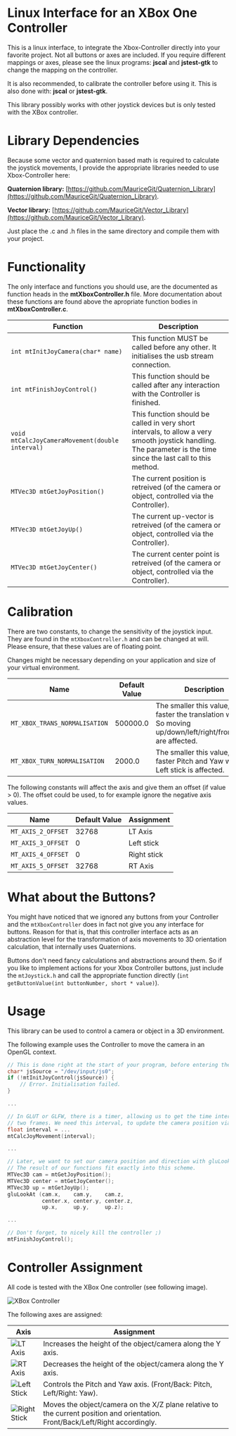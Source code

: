 # Linux Interface for an XBox One Controller

This is a linux interface, to integrate the Xbox-Controller directly into your favorite project.
Not all buttons or axes are included. If you require different mappings or axes, please see the linux
programs: **jscal** and **jstest-gtk** to change the mapping on the controller.

It is also recommended, to calibrate the controller before using it. This is also done with: **jscal** or **jstest-gtk**.

This library possibly works with other joystick devices but is only tested with the XBox controller.

# Library Dependencies

Because some vector and quaternion based math is required to calculate the joystick movements, I provide the appropriate libraries needed to use Xbox-Controller here:

**Quaternion library:** [https://github.com/MauriceGit/Quaternion_Library](https://github.com/MauriceGit/Quaternion_Library).

**Vector library:** [https://github.com/MauriceGit/Vector_Library](https://github.com/MauriceGit/Vector_Library).

Just place the .c and .h files in the same directory and compile them with your project.

# Functionality

The only interface and functions you should use, are the documented as function heads in the **mtXboxController.h** file.
More documentation about these functions are found above the apropriate function bodies in **mtXboxController.c**.

Function | Description |
--- | ---
`int mtInitJoyCamera(char* name)` | This function MUST be called before any other. It initialises the usb stream connection.
`int mtFinishJoyControl()` | This function should be called after any interaction with the Controller is finished.
`void mtCalcJoyCameraMovement(double interval)` | This function should be called in very short intervals, to allow a very smooth joystick handling. The parameter is the time since the last call to this method.
`MTVec3D mtGetJoyPosition()` | The current position is retreived (of the camera or object, controlled via the Controller).
`MTVec3D mtGetJoyUp()` | The current up-vector is retreived (of the camera or object, controlled via the Controller).
`MTVec3D mtGetJoyCenter()` | The current center point is retreived (of the camera or object, controlled via the Controller).

# Calibration

There are two constants, to change the sensitivity of the joystick input. They are found in the `mtXboxController.h` and can be
changed at will. Please ensure, that these values are of floating point.

Changes might be necessary depending on your application and size of your virtual environment.

Name | Default Value | Description
 --- | --- | ---
`MT_XBOX_TRANS_NORMALISATION` | 500000.0 | The smaller this value, the faster the translation will get. So moving up/down/left/right/front/back are affected.
`MT_XBOX_TURN_NORMALISATION`  | 2000.0   | The smaller this value, the faster Pitch and Yaw will be. Left stick is affected.

The following constants will affect the axis and give them an offset (if value > 0).
The offset could be used, to for example ignore the negative axis values.

Name | Default Value | Assignment
 --- | --- | ---
`MT_AXIS_2_OFFSET` | 32768 | LT Axis
`MT_AXIS_3_OFFSET` | 0 | Left stick
`MT_AXIS_4_OFFSET` | 0 | Right stick
`MT_AXIS_5_OFFSET` | 32768 | RT Axis

# What about the Buttons?

You might have noticed that we ignored any buttons from your Controller and the `mtXboxController` does in fact not give you any interface
for buttons. Reason for that is, that this controller interface acts as an abstraction level for the transformation of axis movements
to 3D orientation calculation, that internally uses Quaternions.

Buttons don't need fancy calculations and abstractions around them. So if you like to implement actions for your Xbox Controller buttons,
just include the `mtJoystick.h` and call the appropriate function directly (`int getButtonValue(int buttonNumber, short * value)`).


# Usage

This library can be used to control a camera or object in a 3D environment.

The following example uses the Controller to move the camera in an OpenGL context.

```c
// This is done right at the start of your program, before entering the main loop.
char* jsSource = "/dev/input/js0";
if (!mtInitJoyControl(jsSource)) {
    // Error. Initialisation failed.
}

...

// In GLUT or GLFW, there is a timer, allowing us to get the time interval between
// two frames. We need this interval, to update the camera position via the Controller
float interval = ...
mtCalcJoyMovement(interval);

...

// Later, we want to set our camera position and direction with gluLookAt().
// The result of our functions fit exactly into this scheme.
MTVec3D cam = mtGetJoyPosition();
MTVec3D center = mtGetJoyCenter();
MTVec3D up = mtGetJoyUp();
gluLookAt (cam.x,    cam.y,    cam.z,
           center.x, center.y, center.z,
           up.x,     up.y,     up.z);

...

// Don't forget, to nicely kill the controller ;)
mtFinishJoyControl();
```

# Controller Assignment

All code is tested with the XBox One controller (see following image).

![XBox Controller](https://github.com/MauriceGit/XBox_Controller_Linux_Interface/blob/master/Images/controller.png "XBox controller")

The following axes are assigned:

Axis | Assignment
 --- | ---
![LT Axis](https://github.com/MauriceGit/XBox_Controller_Linux_Interface/blob/master/Images/XboxOne_LT.png "LT Axis") | Increases the height of the object/camera along the Y axis.
![RT Axis](https://github.com/MauriceGit/XBox_Controller_Linux_Interface/blob/master/Images/XboxOne_RT.png "RT Axis") | Decreases the height of the object/camera along the Y axis.
![Left Stick](https://github.com/MauriceGit/XBox_Controller_Linux_Interface/blob/master/Images/XboxOne_Left_Stick.png "Left Stick") | Controls the Pitch and Yaw axis. (Front/Back: Pitch, Left/Right: Yaw).
![Right Stick](https://github.com/MauriceGit/XBox_Controller_Linux_Interface/blob/master/Images/XboxOne_Right_Stick.png "Right Stick") | Moves the object/camera on the X/Z plane relative to the current position and orientation. Front/Back/Left/Right accordingly.


